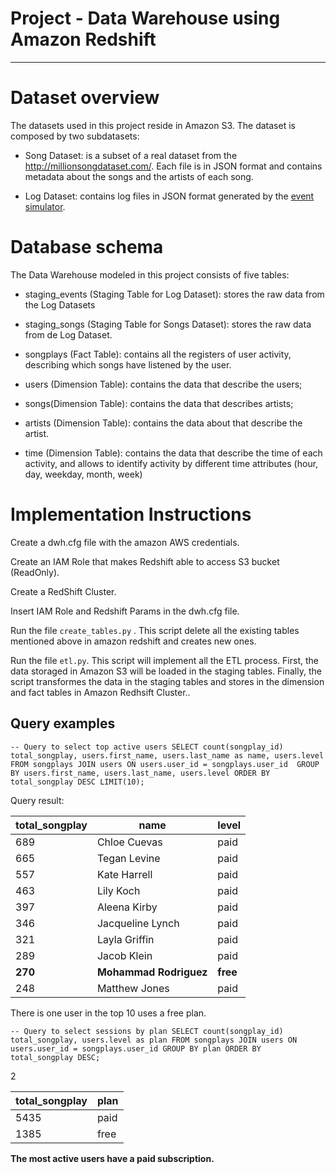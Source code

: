 # Project - Data Warehouse using Amazon Redshift
______

# Dataset overview

The datasets used in this project reside in Amazon S3. The dataset is composed by two subdatasets:

- Song Dataset: is a subset of a real dataset from the http://millionsongdataset.com/. Each file is in JSON format and contains metadata about the songs and the artists of each song.

- Log Dataset: contains log files in JSON format generated by the [event simulator](https://github.com/Interana/eventsim).

# Database schema

The Data Warehouse modeled in this project consists of five tables:

- staging_events (Staging Table for Log Dataset): stores the raw data from the Log Datasets

- staging_songs (Staging Table for Songs Dataset): stores the raw data from de Log Dataset.

- songplays (Fact Table): contains all the registers of user activity, describing which songs have listened by the user.

- users (Dimension Table): contains the data that describe the users;

- songs(Dimension Table): contains the data that describes artists;

- artists (Dimension Table): contains the data about that describe the artist.

- time (Dimension Table): contains the data that describe the time of each activity, and allows to identify activity by different time attributes (hour, day, weekday, month, week)


# Implementation Instructions

Create a dwh.cfg file with the amazon AWS credentials.

Create an IAM Role that makes Redshift able to access S3 bucket (ReadOnly).

Create a RedShift Cluster.

Insert IAM Role and Redshift Params in the dwh.cfg file.


Run the file `create_tables.py` . This script delete all the existing tables mentioned above in amazon redshift and creates new ones.

Run the file `etl.py`. This script will implement all the ETL process. First, the data storaged in Amazon S3 will be loaded in the staging tables. Finally, the script transformes the data in the staging tables and stores in the dimension and fact tables in Amazon Redhsift Cluster..

## Query examples

`-- Query to select top active users
SELECT count(songplay_id) total_songplay, users.first_name, users.last_name as name, users.level
FROM songplays JOIN users ON users.user_id = songplays.user_id 
GROUP BY users.first_name, users.last_name, users.level
ORDER BY total_songplay DESC LIMIT(10);`

Query result:

| total_songplay | name                   | level    |
| -------------- | ---------------------- | -------- |
| 689            | Chloe Cuevas           | paid     |
| 665            | Tegan Levine           | paid     |
| 557            | Kate Harrell           | paid     |
| 463            | Lily Koch              | paid     |
| 397            | Aleena Kirby           | paid     |
| 346            | Jacqueline Lynch       | paid     |
| 321            | Layla Griffin          | paid     |
| 289            | Jacob Klein            | paid     |
| **270**        | **Mohammad Rodriguez** | **free** |
| 248            | Matthew Jones          | paid     |

There is one user in the top 10 uses a free plan.

`-- Query to select sessions by plan
SELECT count(songplay_id) total_songplay, users.level as plan
FROM songplays JOIN users ON users.user_id = songplays.user_id
GROUP BY plan
ORDER BY total_songplay DESC;`

2

| total_songplay | plan |
| -------------- | ---- |
| 5435           | paid |
| 1385           | free |

**The most active users have a paid subscription.**

# 